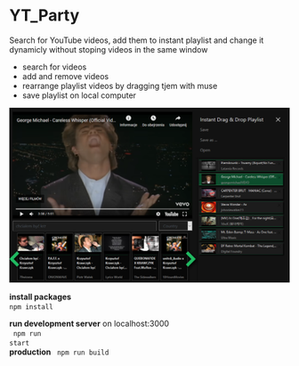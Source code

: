 # YT_Party
Search for YouTube videos, add them to instant playlist and change it dynamicly without stoping videos in the same window<br />
<ul>
<li>search for videos</li>
<li>add and remove videos  </li>
<li>rearrange playlist videos by dragging tjem with muse</li>
<li>save playlist on local computer</li>
</ul>
<img src='./public/screenshot2.png' />
<br />

<b>install packages</b><br />
<code>npm install</code>

<b>run development server</b> on localhost:3000 <br />
<code> npm run start </code><br /> 
<b>production</b>
<code> npm run build </code> 

